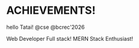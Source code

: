 # ACHIEVEMENTS!
hello Tatai!
@cse 
@bcrec'2026
<!DOCTYPE html>

Web Developer
Full stack!
MERN Stack Enthusiast!
